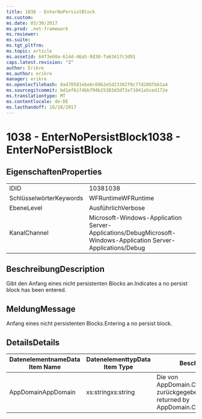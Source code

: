```yaml
---
title: 1038 - EnterNoPersistBlock
ms.custom: 
ms.date: 03/30/2017
ms.prod: .net-framework
ms.reviewer: 
ms.suite: 
ms.tgt_pltfrm: 
ms.topic: article
ms.assetid: 64f3e60a-614d-46a5-8d30-fa63417c3d91
caps.latest.revision: "2"
author: Erikre
ms.author: erikre
manager: erikre
ms.openlocfilehash: 0ad70581ebe6c69b2e5d23302f9c77d208fbb1a4
ms.sourcegitcommit: bd1ef61f4bb794b25383d3d72e71041a5ced172e
ms.translationtype: MT
ms.contentlocale: de-DE
ms.lasthandoff: 10/18/2017
---
```

# <a name="1038---enternopersistblock"></a><span data-ttu-id="43aca-102">1038 - EnterNoPersistBlock</span><span class="sxs-lookup"><span data-stu-id="43aca-102">1038 - EnterNoPersistBlock</span></span>
## <a name="properties"></a><span data-ttu-id="43aca-103">Eigenschaften</span><span class="sxs-lookup"><span data-stu-id="43aca-103">Properties</span></span>  
  
|||  
|-|-|  
|<span data-ttu-id="43aca-104">ID</span><span class="sxs-lookup"><span data-stu-id="43aca-104">ID</span></span>|<span data-ttu-id="43aca-105">1038</span><span class="sxs-lookup"><span data-stu-id="43aca-105">1038</span></span>|  
|<span data-ttu-id="43aca-106">Schlüsselwörter</span><span class="sxs-lookup"><span data-stu-id="43aca-106">Keywords</span></span>|<span data-ttu-id="43aca-107">WFRuntime</span><span class="sxs-lookup"><span data-stu-id="43aca-107">WFRuntime</span></span>|  
|<span data-ttu-id="43aca-108">Ebene</span><span class="sxs-lookup"><span data-stu-id="43aca-108">Level</span></span>|<span data-ttu-id="43aca-109">Ausführlich</span><span class="sxs-lookup"><span data-stu-id="43aca-109">Verbose</span></span>|  
|<span data-ttu-id="43aca-110">Kanal</span><span class="sxs-lookup"><span data-stu-id="43aca-110">Channel</span></span>|<span data-ttu-id="43aca-111">Microsoft-Windows-Application Server-Applications/Debug</span><span class="sxs-lookup"><span data-stu-id="43aca-111">Microsoft-Windows-Application Server-Applications/Debug</span></span>|  
  
## <a name="description"></a><span data-ttu-id="43aca-112">Beschreibung</span><span class="sxs-lookup"><span data-stu-id="43aca-112">Description</span></span>  
 <span data-ttu-id="43aca-113">Gibt den Anfang eines nicht persistenten Blocks an.</span><span class="sxs-lookup"><span data-stu-id="43aca-113">Indicates a no persist block has been entered.</span></span>  
  
## <a name="message"></a><span data-ttu-id="43aca-114">Meldung</span><span class="sxs-lookup"><span data-stu-id="43aca-114">Message</span></span>  
 <span data-ttu-id="43aca-115">Anfang eines nicht persistenten Blocks.</span><span class="sxs-lookup"><span data-stu-id="43aca-115">Entering a no persist block.</span></span>  
  
## <a name="details"></a><span data-ttu-id="43aca-116">Details</span><span class="sxs-lookup"><span data-stu-id="43aca-116">Details</span></span>  
  
|<span data-ttu-id="43aca-117">Datenelementname</span><span class="sxs-lookup"><span data-stu-id="43aca-117">Data Item Name</span></span>|<span data-ttu-id="43aca-118">Datenelementtyp</span><span class="sxs-lookup"><span data-stu-id="43aca-118">Data Item Type</span></span>|<span data-ttu-id="43aca-119">Beschreibung</span><span class="sxs-lookup"><span data-stu-id="43aca-119">Description</span></span>|  
|--------------------|--------------------|-----------------|  
|<span data-ttu-id="43aca-120">AppDomain</span><span class="sxs-lookup"><span data-stu-id="43aca-120">AppDomain</span></span>|<span data-ttu-id="43aca-121">xs:string</span><span class="sxs-lookup"><span data-stu-id="43aca-121">xs:string</span></span>|<span data-ttu-id="43aca-122">Die von AppDomain.CurrentDomain.FriendlyName zurückgegebene Zeichenfolge.</span><span class="sxs-lookup"><span data-stu-id="43aca-122">The string returned by AppDomain.CurrentDomain.FriendlyName.</span></span>|
